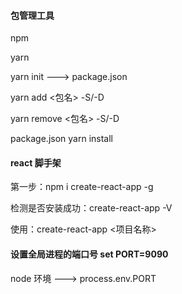 #### 包管理工具

npm  

yarn

yarn init ---> package.json

yarn add <包名> -S/-D

yarn remove <包名> -S/-D

package.json  yarn install

#### react 脚手架

第一步：npm i create-react-app -g

检测是否安装成功：create-react-app -V

使用：create-react-app <项目名称>

#### 设置全局进程的端口号  set PORT=9090

node 环境  ---> process.env.PORT 











